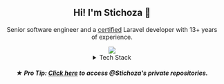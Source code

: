 <h2 align="center">Hi! I'm Stichoza 👋</h2>
<p align="center">Senior software engineer and a <a href="http://exam.laravelcert.com/is/levan-velijanashvili/certified-since/2022-09-29">certified</a> Laravel developer with 13+ years of experience.</p>

<div align="center">
  <img src="https://streak-stats.demolab.com?user=Stichoza&theme=dark&hide_border=true&border_radius=30&exclude_days=Sun%2CSat&card_width=600&background=22272EA0&excludeDaysLabel=00000000&stroke=00000000">
</div>

<details align="center">
  <summary>Tech Stack</summary>
  <img src="https://img.shields.io/badge/html5-%23E34F26.svg?style=flat&logo=html5&logoColor=white">
  <img src="https://img.shields.io/badge/php-%23777BB4.svg?style=flat&logo=php&logoColor=white">
  <img src="https://img.shields.io/badge/shell_script-%23121011.svg?style=flat&logo=gnu-bash&logoColor=white">
  <img src="https://img.shields.io/badge/javascript-%23323330.svg?style=flat&logo=javascript&logoColor=%23F7DF1E">
  <img src="https://img.shields.io/badge/css3-%231572B6.svg?style=flat&logo=css3&logoColor=white">
  <img src="https://img.shields.io/badge/AWS-%23FF9900.svg?style=flat&logo=amazon-aws&logoColor=white">
  <img src="https://img.shields.io/badge/Cloudflare-F38020?style=flat&logo=Cloudflare&logoColor=white">
  <img src="https://img.shields.io/badge/DigitalOcean-%230167ff.svg?style=flat&logo=digitalOcean&logoColor=white">
  <img src="https://img.shields.io/badge/heroku-%23430098.svg?style=flat&logo=heroku&logoColor=white">
  <img src="https://img.shields.io/badge/adonisjs-%23220052.svg?style=flat&logo=adonisjs&logoColor=white">
  <img src="https://img.shields.io/badge/chart.js-F5788D.svg?style=flat&logo=chart.js&logoColor=white">
  <img src="https://img.shields.io/badge/bootstrap-%23563D7C.svg?style=flat&logo=bootstrap&logoColor=white">
  <img src="https://img.shields.io/badge/express.js-%23404d59.svg?style=flat&logo=express&logoColor=%2361DAFB">
  <img src="https://img.shields.io/badge/laravel-%23FF2D20.svg?style=flat&logo=laravel&logoColor=white">
  <img src="https://img.shields.io/badge/jquery-%230769AD.svg?style=flat&logo=jquery&logoColor=white">
  <img src="https://img.shields.io/badge/GULP-%23CF4647.svg?style=flat&logo=gulp&logoColor=white">
  <img src="https://img.shields.io/badge/NPM-%23000000.svg?style=flat&logo=npm&logoColor=white">
  <img src="https://img.shields.io/badge/node.js-6DA55F?style=flat&logo=node.js&logoColor=white">
  <img src="https://img.shields.io/badge/SASS-hotpink.svg?style=flat&logo=SASS&logoColor=white">
  <img src="https://img.shields.io/badge/Socket.io-black?style=flat&logo=socket.io&badgeColor=010101">
  <img src="https://img.shields.io/badge/tailwindcss-%2338B2AC.svg?style=flat&logo=tailwind-css&logoColor=white">
  <img src="https://img.shields.io/badge/stylus-%23ff6347.svg?style=flat&logo=stylus&logoColor=white">
  <img src="https://img.shields.io/badge/vuejs-%2335495e.svg?style=flat&logo=vuedotjs&logoColor=%234FC08D">
  <img src="https://img.shields.io/badge/webpack-%238DD6F9.svg?style=flat&logo=webpack&logoColor=black">
  <img src="https://img.shields.io/badge/yarn-%232C8EBB.svg?style=flat&logo=yarn&logoColor=white">
  <img src="https://img.shields.io/badge/apache-%23D42029.svg?style=flat&logo=apache&logoColor=white">
  <img src="https://img.shields.io/badge/nginx-%23009639.svg?style=flat&logo=nginx&logoColor=white">
  <img src="https://img.shields.io/badge/MariaDB-003545?style=flat&logo=mariadb&logoColor=white">
  <img src="https://img.shields.io/badge/redis-%23DD0031.svg?style=flat&logo=redis&logoColor=white">
  <img src="https://img.shields.io/badge/postgres-%23316192.svg?style=flat&logo=postgresql&logoColor=white">
  <img src="https://img.shields.io/badge/mysql-%2300f.svg?style=flat&logo=mysql&logoColor=white">
  <img src="https://img.shields.io/badge/MongoDB-%234ea94b.svg?style=flat&logo=mongodb&logoColor=white">
  <img src="https://img.shields.io/badge/sqlite-%2307405e.svg?style=flat&logo=sqlite&logoColor=white">
  <img src="https://img.shields.io/badge/Linux-FCC624?style=flat&logo=linux&logoColor=black">
  <img src="https://img.shields.io/badge/-Arduino-00979D?style=flat&logo=Arduino&logoColor=white">
  <img src="https://img.shields.io/badge/docker-%230db7ed.svg?style=flat&logo=docker&logoColor=white">
  <img src="https://img.shields.io/badge/Postman-FF6C37?style=flat&logo=postman&logoColor=white">
  <img src="https://img.shields.io/badge/-RaspberryPi-C51A4A?style=flat&logo=Raspberry-Pi">
  <img src="https://img.shields.io/badge/Trello-%23026AA7.svg?style=flat&logo=Trello&logoColor=white">
</details>

<h5 align="center">★ <strong>Pro Tip:</strong> <a href="https://www.youtube.com/watch/dQw4w9WgXcQ">Click here</a> to access <strong>@Stichoza</strong>'s private repositories.</p></h5>
